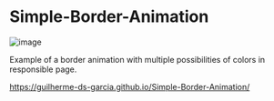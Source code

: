 # Simple-Border-Animation

![image](https://user-images.githubusercontent.com/60241101/147795929-0a097d18-e0f7-4295-8ae4-7e8c888a1768.png)

Example of a border animation with multiple possibilities of colors in responsible page.

https://guilherme-ds-garcia.github.io/Simple-Border-Animation/
